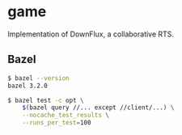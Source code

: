 # game
Implementation of DownFlux, a collaborative RTS.

## Bazel

```bash
$ bazel --version
bazel 3.2.0

$ bazel test -c opt \
    $(bazel query //... except //client/...) \
    --nocache_test_results \
    --runs_per_test=100
```
